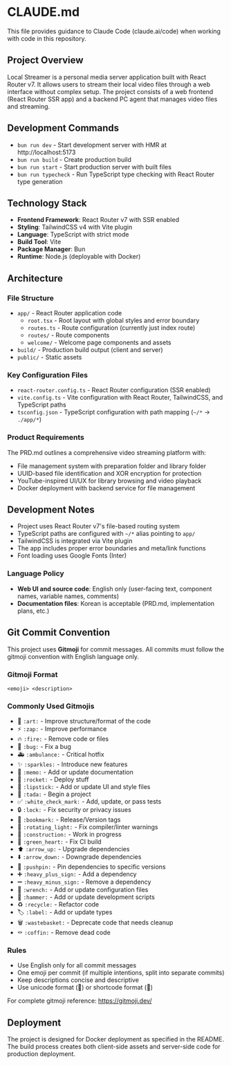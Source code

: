 # CLAUDE.md

This file provides guidance to Claude Code (claude.ai/code) when working with code in this repository.

## Project Overview

Local Streamer is a personal media server application built with React Router v7. It allows users to stream their local video files through a web interface without complex setup. The project consists of a web frontend (React Router SSR app) and a backend PC agent that manages video files and streaming.

## Development Commands

- `bun run dev` - Start development server with HMR at http://localhost:5173
- `bun run build` - Create production build
- `bun run start` - Start production server with built files
- `bun run typecheck` - Run TypeScript type checking with React Router type generation

## Technology Stack

- **Frontend Framework**: React Router v7 with SSR enabled
- **Styling**: TailwindCSS v4 with Vite plugin
- **Language**: TypeScript with strict mode
- **Build Tool**: Vite
- **Package Manager**: Bun
- **Runtime**: Node.js (deployable with Docker)

## Architecture

### File Structure
- `app/` - React Router application code
  - `root.tsx` - Root layout with global styles and error boundary
  - `routes.ts` - Route configuration (currently just index route)
  - `routes/` - Route components
  - `welcome/` - Welcome page components and assets
- `build/` - Production build output (client and server)
- `public/` - Static assets

### Key Configuration Files
- `react-router.config.ts` - React Router configuration (SSR enabled)
- `vite.config.ts` - Vite configuration with React Router, TailwindCSS, and TypeScript paths
- `tsconfig.json` - TypeScript configuration with path mapping (`~/*` → `./app/*`)

### Product Requirements
The PRD.md outlines a comprehensive video streaming platform with:
- File management system with preparation folder and library folder
- UUID-based file identification and XOR encryption for protection
- YouTube-inspired UI/UX for library browsing and video playback
- Docker deployment with backend service for file management

## Development Notes

- Project uses React Router v7's file-based routing system
- TypeScript paths are configured with `~/*` alias pointing to `app/`
- TailwindCSS is integrated via Vite plugin
- The app includes proper error boundaries and meta/link functions
- Font loading uses Google Fonts (Inter)

### Language Policy
- **Web UI and source code**: English only (user-facing text, component names, variable names, comments)
- **Documentation files**: Korean is acceptable (PRD.md, implementation plans, etc.)

## Git Commit Convention

This project uses **Gitmoji** for commit messages. All commits must follow the gitmoji convention with English language only.

### Gitmoji Format
```
<emoji> <description>
```

### Commonly Used Gitmojis
- 🎨 `:art:` - Improve structure/format of the code
- ⚡️ `:zap:` - Improve performance
- 🔥 `:fire:` - Remove code or files
- 🐛 `:bug:` - Fix a bug
- 🚑️ `:ambulance:` - Critical hotfix
- ✨ `:sparkles:` - Introduce new features
- 📝 `:memo:` - Add or update documentation
- 🚀 `:rocket:` - Deploy stuff
- 💄 `:lipstick:` - Add or update UI and style files
- 🎉 `:tada:` - Begin a project
- ✅ `:white_check_mark:` - Add, update, or pass tests
- 🔒️ `:lock:` - Fix security or privacy issues
- 🔖 `:bookmark:` - Release/Version tags
- 🚨 `:rotating_light:` - Fix compiler/linter warnings
- 🚧 `:construction:` - Work in progress
- 💚 `:green_heart:` - Fix CI build
- ⬆️ `:arrow_up:` - Upgrade dependencies
- ⬇️ `:arrow_down:` - Downgrade dependencies
- 📌 `:pushpin:` - Pin dependencies to specific versions
- ➕ `:heavy_plus_sign:` - Add a dependency
- ➖ `:heavy_minus_sign:` - Remove a dependency
- 🔧 `:wrench:` - Add or update configuration files
- 🔨 `:hammer:` - Add or update development scripts
- ♻️ `:recycle:` - Refactor code
- 🏷️ `:label:` - Add or update types
- 🗑️ `:wastebasket:` - Deprecate code that needs cleanup
- ⚰️ `:coffin:` - Remove dead code

### Rules
- Use English only for all commit messages
- One emoji per commit (if multiple intentions, split into separate commits)
- Keep descriptions concise and descriptive
- Use unicode format (🎨) or shortcode format (:art:)

For complete gitmoji reference: https://gitmoji.dev/

## Deployment

The project is designed for Docker deployment as specified in the README. The build process creates both client-side assets and server-side code for production deployment.